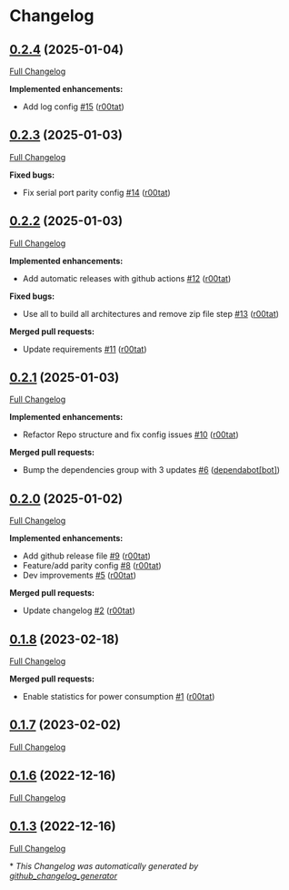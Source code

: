 # Changelog

## [0.2.4](https://github.com/r00tat/smartmeter_homeassistant_burgenland/tree/0.2.4) (2025-01-04)

[Full Changelog](https://github.com/r00tat/smartmeter_homeassistant_burgenland/compare/0.2.3...0.2.4)

**Implemented enhancements:**

- Add log config [\#15](https://github.com/r00tat/smartmeter_homeassistant_burgenland/pull/15) ([r00tat](https://github.com/r00tat))

## [0.2.3](https://github.com/r00tat/smartmeter_homeassistant_burgenland/tree/0.2.3) (2025-01-03)

[Full Changelog](https://github.com/r00tat/smartmeter_homeassistant_burgenland/compare/0.2.2...0.2.3)

**Fixed bugs:**

- Fix serial port parity config [\#14](https://github.com/r00tat/smartmeter_homeassistant_burgenland/pull/14) ([r00tat](https://github.com/r00tat))

## [0.2.2](https://github.com/r00tat/smartmeter_homeassistant_burgenland/tree/0.2.2) (2025-01-03)

[Full Changelog](https://github.com/r00tat/smartmeter_homeassistant_burgenland/compare/0.2.1...0.2.2)

**Implemented enhancements:**

- Add automatic releases with github actions [\#12](https://github.com/r00tat/smartmeter_homeassistant_burgenland/pull/12) ([r00tat](https://github.com/r00tat))

**Fixed bugs:**

- Use all to build all architectures and remove zip file step [\#13](https://github.com/r00tat/smartmeter_homeassistant_burgenland/pull/13) ([r00tat](https://github.com/r00tat))

**Merged pull requests:**

- Update requirements [\#11](https://github.com/r00tat/smartmeter_homeassistant_burgenland/pull/11) ([r00tat](https://github.com/r00tat))

## [0.2.1](https://github.com/r00tat/smartmeter_homeassistant_burgenland/tree/0.2.1) (2025-01-03)

[Full Changelog](https://github.com/r00tat/smartmeter_homeassistant_burgenland/compare/0.2.0...0.2.1)

**Implemented enhancements:**

- Refactor Repo structure and fix config issues [\#10](https://github.com/r00tat/smartmeter_homeassistant_burgenland/pull/10) ([r00tat](https://github.com/r00tat))

**Merged pull requests:**

- Bump the dependencies group with 3 updates [\#6](https://github.com/r00tat/smartmeter_homeassistant_burgenland/pull/6) ([dependabot[bot]](https://github.com/apps/dependabot))

## [0.2.0](https://github.com/r00tat/smartmeter_homeassistant_burgenland/tree/0.2.0) (2025-01-02)

[Full Changelog](https://github.com/r00tat/smartmeter_homeassistant_burgenland/compare/0.1.8...0.2.0)

**Implemented enhancements:**

- Add github release file [\#9](https://github.com/r00tat/smartmeter_homeassistant_burgenland/pull/9) ([r00tat](https://github.com/r00tat))
- Feature/add parity config [\#8](https://github.com/r00tat/smartmeter_homeassistant_burgenland/pull/8) ([r00tat](https://github.com/r00tat))
- Dev improvements [\#5](https://github.com/r00tat/smartmeter_homeassistant_burgenland/pull/5) ([r00tat](https://github.com/r00tat))

**Merged pull requests:**

- Update changelog [\#2](https://github.com/r00tat/smartmeter_homeassistant_burgenland/pull/2) ([r00tat](https://github.com/r00tat))

## [0.1.8](https://github.com/r00tat/smartmeter_homeassistant_burgenland/tree/0.1.8) (2023-02-18)

[Full Changelog](https://github.com/r00tat/smartmeter_homeassistant_burgenland/compare/0.1.7...0.1.8)

**Merged pull requests:**

- Enable statistics for power consumption [\#1](https://github.com/r00tat/smartmeter_homeassistant_burgenland/pull/1) ([r00tat](https://github.com/r00tat))

## [0.1.7](https://github.com/r00tat/smartmeter_homeassistant_burgenland/tree/0.1.7) (2023-02-02)

[Full Changelog](https://github.com/r00tat/smartmeter_homeassistant_burgenland/compare/0.1.6...0.1.7)

## [0.1.6](https://github.com/r00tat/smartmeter_homeassistant_burgenland/tree/0.1.6) (2022-12-16)

[Full Changelog](https://github.com/r00tat/smartmeter_homeassistant_burgenland/compare/0.1.3...0.1.6)

## [0.1.3](https://github.com/r00tat/smartmeter_homeassistant_burgenland/tree/0.1.3) (2022-12-16)

[Full Changelog](https://github.com/r00tat/smartmeter_homeassistant_burgenland/compare/1f7d0e2db82d0075942757570c2445b581f20976...0.1.3)



\* *This Changelog was automatically generated by [github_changelog_generator](https://github.com/github-changelog-generator/github-changelog-generator)*
